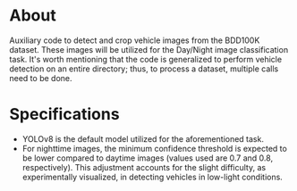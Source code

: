 # About

Auxiliary code to detect and crop vehicle images from the BDD100K dataset. These images will be utilized for the Day/Night image classification task. It's worth mentioning that the code is generalized to perform vehicle detection on an entire directory; thus, to process a dataset, multiple calls need to be done.

# Specifications
- YOLOv8 is the default model utilized for the aforementioned task.
- For nighttime images, the minimum confidence threshold is expected to be lower compared to daytime images (values used are 0.7 and 0.8, respectively). This adjustment accounts for the slight difficulty, as experimentally visualized, in detecting vehicles in low-light conditions.
